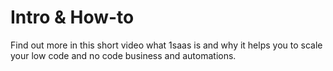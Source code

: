 # Intro & How-to

Find out more in this short video what 1saas is and why it helps you to scale your low code and no code business and automations. 

